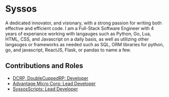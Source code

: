 # Syssos
A dedicated innovator, and visionary, with a strong passion for writing both effective and efficient code. I am a Full-Stack Software Engineer with 4 years of experiance working with langauges such as Python, Go, Lua, HTML, CSS, and Javascript on a daily basis, as well as utilizing other langauges or frameworks as needed such as SQL, ORM libraries for python, go, and javascript, ReactJS, Flask, or pandas to name a few.

## Contributions and Roles
- [DCRP, DoubleCuppedRP: Developer](https://github.com/DoubleCuppedRP)
- [Advantage Micro Corp: Lead Developer](https://github.com/AdvantageMicroCorp)
- [SyssosScripts: Lead Developer](https://github.com/SyssosScripts)
